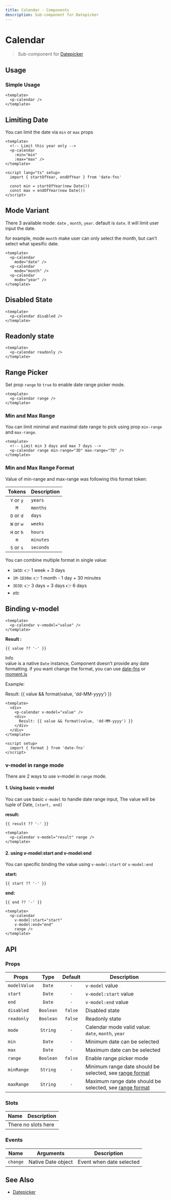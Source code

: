 ```yaml
---
title: Calendar · Components
description: Sub-component for Datepicker
---
```


<script setup>
  import pCalendar from "./Calendar.vue"
  import Banner from "../banner/Banner.vue"
  import { ref } from "vue-demi"
  import { format, startOfYear, endOfYear, endOfMonth } from 'date-fns'

  const value = ref()

  const result = ref()
  const start  = ref()
  const end    = ref()

  const min = startOfYear(new Date())
  const max = endOfYear(new Date())

  const thisMonth = endOfMonth(new Date())
</script>

# Calendar

> Sub-component for [Datepicker](/components/datepicker/)

## Usage

### Simple Usage

<preview>
  <p-calendar />
</preview>

```vue
<template>
  <p-calendar />
</template>
```

## Limiting Date

You can limit the date via `min` or `max` props

<preview>
  <p-calendar
    :min="min"
    :max="max" />
</preview>

```vue
<template>
  <!-- Limit this year only -->
  <p-calendar
    :min="min"
    :max="max" />
</template>

<script lang="ts" setup>
  import { startOfYear, endOfYear } from 'date-fns'

  const min = startOfYear(new Date())
  const max = endOfYear(new Date())
</script>
```

## Mode Variant

There 3 available mode: `date` , `month`, `year`. default is `date`. it will limit user input the date.

for example, mode `month` make user can only select the month, but can't select what spesific date.

<preview class="flex-col items-center space-y-2">
  <p-calendar
    mode="date" />
  <p-calendar
    mode="month" />
  <p-calendar
    mode="year" />
</preview>

```vue
<template>
  <p-calendar
    mode="date" />
  <p-calendar
    mode="month" />
  <p-calendar
    mode="year" />
</template>
```

## Disabled State

<preview class="flex-col items-center space-y-2">
  <p-calendar disabled />
</preview>

```vue
<template>
  <p-calendar disabled />
</template>
```

## Readonly state

<preview>
  <p-calendar readonly />
</preview>

```vue
<template>
  <p-calendar readonly />
</template>
```

## Range Picker

Set prop `range` to `true` to enable date range picker mode.

<preview>
  <p-calendar range />
</preview>

```vue
<template>
  <p-calendar range />
</template>
```

### Min and Max Range

You can limit minimal and maximal date range to pick using prop `min-range` and `max-range`.

<preview>
  <p-calendar range min-range="3D" max-range="7D" />
</preview>

```vue
<template>
  <!-- Limit min 3 days and max 7 days -->
  <p-calendar range min-range="3D" max-range="7D" />
</template>
```

### Min and Max Range Format

Value of min-range and max-range was following this format token:

|   Tokens   | Description |
|:----------:|-------------|
| `Y` or `y` | `years`     |
|    `M`     | `months`    |
| `D` or `d` | `days`      |
| `W` or `w` | `weeks`     |
| `H` or `h` | `hours`     |
|    `m`     | `minutes`   |
| `S` or `s` | `seconds`   |

You can combine multiple format in single value:

- `1W3D`: 👉 1 week + 3 days
- `1M-1D30m`: 👉 1 month - 1 day + 30 minutes
- `3D3D`: 👉 3 days + 3 days 👉 6 days
- *etc*


## Binding v-model

<preview>
  <p-calendar v-model="value" />
</preview>

```vue
<template>
  <p-calendar v-vmodel="value" />
</template>
```

**Result :**

<pre class="max-w-full truncate"><code>{{ value ?? '-' }}</code></pre>

<Banner class="mt-4">
  <div class="font-semibold">
    Info
  </div>
  <div class="text-sm">
    value is a native <code>Date</code> instance, Component doesn't provide any date formatting. if you want change the format, you can use <a href="https://date-fns.org/">date-fns</a> or <a href="https://momentjs.com/">moment.js</a>
  </div>
</Banner>

Example:

<preview>
  <div>
    <p-calendar v-model="value" />
    <div class="mt-4">
      Result: {{ value && format(value, 'dd-MM-yyyy') }}
    </div>
  </div>
</preview>

```vue
<template>
  <div>
    <p-calendar v-model="value" />
    <div>
      Result: {{ value && format(value, 'dd-MM-yyyy') }}
    </div>
  </div>
</template>

<script setup>
  import { format } from 'date-fns'
</script>
```

### v-model in range mode

There are 2 ways to use v-model in `range` mode.

#### 1. Using basic v-model

You can use basic `v-model` to handle date range input, The value will be tuple of Date, `[start, end]`

<preview class="flex-col">
  <p-calendar v-model="result" range />
</preview>

**result:**

<pre class="truncate"><code>{{ result ?? '-' }}</code></pre>

```vue
<template>
  <p-calendar v-model="result" range />
</template>
```

#### 2. using v-model:start and v-model:end

You can specific binding the value using `v-model:start` or `v-model:end`

<preview class="flex-col">
  <p-calendar
    v-model:start="start"
    v-model:end="end"
    range />
</preview>

**start:**

<pre class="truncate"><code>{{ start ?? '-' }}</code></pre>

**end:**

<pre class="truncate"><code>{{ end ?? '-' }}</code></pre>

```vue
<template>
  <p-calendar
    v-model:start="start"
    v-model:end="end"
    range />
</template>
```

## API

### Props

| Props        |   Type    | Default | Description                                                                          |
|--------------|:---------:|:-------:|--------------------------------------------------------------------------------------|
| `modelValue` |  `Date`   |   `-`   | `v-model` value                                                                      |
| `start`      |  `Date`   |   `-`   | `v-model:start` value                                                                |
| `end`        |  `Date`   |   `-`   | `v-model:end` value                                                                  |
| `disabled`   | `Boolean` | `false` | Disabled state                                                                       |
| `readonly`   | `Boolean` | `false` | Readonly state                                                                       |
| `mode`       | `String`  |   `-`   | Calendar mode valid value: `date`, `month`, `year`                                   |
| `min`        |  `Date`   |   `-`   | Minimum date can be selected                                                         |
| `max`        |  `Date`   |   `-`   | Maximum date can be selected                                                         |
| `range`      | `Boolean` | `false` | Enable range picker mode                                                             |
| `minRange`   | `String`  |   `-`   | Minimum range date should be selected, see [range format](#min-and-max-range-format) |
| `maxRange`   | `String`  |   `-`   | Maximum range date should be selected, see [range format](#min-and-max-range-format) |

### Slots

<table>
  <thead>
    <tr>
      <th>Name</th>
      <th>Description</th>
    </tr>
  </thead>
  <tbody>
    <tr>
      <td colspan="2" class="text-center">There no slots here</td>
    </tr>
  </tbody>
</table>

### Events

| Name     | Arguments          | Description              |
|----------|--------------------|--------------------------|
| `change` | Native Date object | Event when date selected |

## See Also

- [Datepicker](/components/datepicker/)
